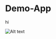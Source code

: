 Demo-App
========
hi


![Alt text](http://en.wikipedia.org/wiki/File:PageRank-hi-res-2.png "Optional title")

